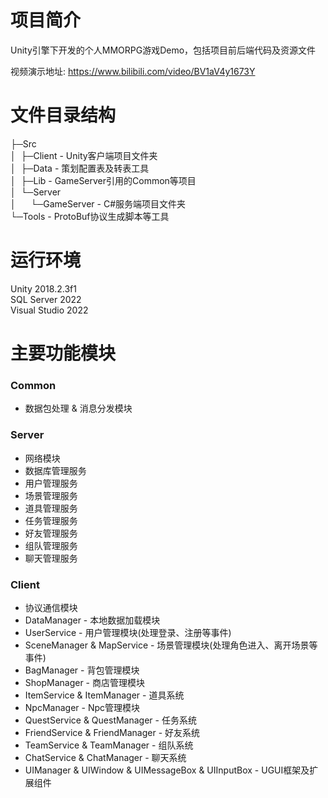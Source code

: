 # 项目简介

Unity引擎下开发的个人MMORPG游戏Demo，包括项目前后端代码及资源文件  

视频演示地址: https://www.bilibili.com/video/BV1aV4y1673Y

# 文件目录结构

├─Src  
│&nbsp;&nbsp;├─Client - Unity客户端项目文件夹  
│&nbsp;&nbsp;├─Data - 策划配置表及转表工具  
│&nbsp;&nbsp;├─Lib - GameServer引用的Common等项目  
│&nbsp;&nbsp;└─Server  
│&nbsp;&nbsp;&nbsp;&nbsp;&nbsp;&nbsp;└─GameServer - C#服务端项目文件夹  
└─Tools - ProtoBuf协议生成脚本等工具  

# 运行环境

Unity 2018.2.3f1  
SQL Server 2022  
Visual Studio 2022  

# 主要功能模块

### Common

- 数据包处理 & 消息分发模块  

### Server

- 网络模块  
- 数据库管理服务  
- 用户管理服务  
- 场景管理服务  
- 道具管理服务  
- 任务管理服务  
- 好友管理服务  
- 组队管理服务  
- 聊天管理服务  

### Client

- 协议通信模块  
- DataManager - 本地数据加载模块  
- UserService - 用户管理模块(处理登录、注册等事件)  
- SceneManager & MapService - 场景管理模块(处理角色进入、离开场景等事件)  
- BagManager - 背包管理模块  
- ShopManager - 商店管理模块  
- ItemService & ItemManager - 道具系统  
- NpcManager - Npc管理模块  
- QuestService & QuestManager - 任务系统  
- FriendService & FriendManager - 好友系统  
- TeamService & TeamManager - 组队系统  
- ChatService & ChatManager - 聊天系统  
- UIManager & UIWindow & UIMessageBox & UIInputBox - UGUI框架及扩展组件  
